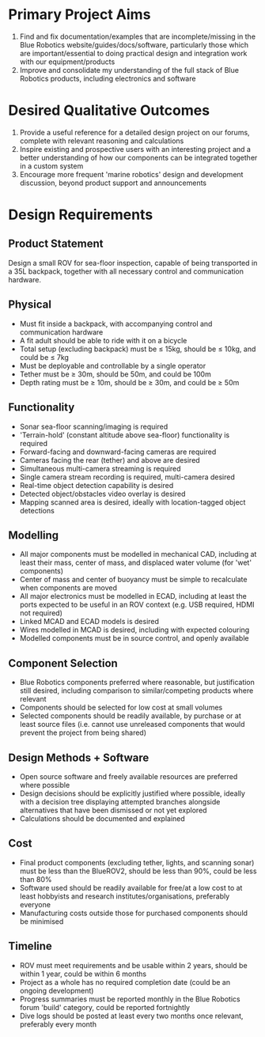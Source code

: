 # Primary Project Aims

1. Find and fix documentation/examples that are incomplete/missing in the Blue Robotics 
website/guides/docs/software, particularly those which are important/essential to 
doing practical design and integration work with our equipment/products
2. Improve and consolidate my understanding of the full stack of Blue Robotics products,
including electronics and software

# Desired Qualitative Outcomes

1. Provide a useful reference for a detailed design project on our forums, complete 
with relevant reasoning and calculations
2. Inspire existing and prospective users with an interesting project and a better
understanding of how our components can be integrated together in a custom system
3. Encourage more frequent 'marine robotics' design and development discussion,
beyond product support and announcements

# Design Requirements

## Product Statement

Design a small ROV for sea-floor inspection, capable of being transported in a 35L
backpack, together with all necessary control and communication hardware.

## Physical

- Must fit inside a backpack, with accompanying control and communication hardware
- A fit adult should be able to ride with it on a bicycle
- Total setup (excluding backpack) must be ≤ 15kg, should be ≤ 10kg, and could be ≤ 7kg
- Must be deployable and controllable by a single operator
- Tether must be ≥ 30m, should be 50m, and could be 100m
- Depth rating must be ≥ 10m, should be ≥ 30m, and could be ≥ 50m

## Functionality

- Sonar sea-floor scanning/imaging is required
- 'Terrain-hold' (constant altitude above sea-floor) functionality is required
- Forward-facing and downward-facing cameras are required
- Cameras facing the rear (tether) and above are desired
- Simultaneous multi-camera streaming is required
- Single camera stream recording is required, multi-camera desired
- Real-time object detection capability is desired
- Detected object/obstacles video overlay is desired
- Mapping scanned area is desired, ideally with location-tagged object detections

## Modelling

- All major components must be modelled in mechanical CAD, including at least their
mass, center of mass, and displaced water volume (for 'wet' components)
- Center of mass and center of buoyancy must be simple to recalculate when components
are moved
- All major electronics must be modelled in ECAD, including at least the ports expected
to be useful in an ROV context (e.g. USB required, HDMI not required)
- Linked MCAD and ECAD models is desired
- Wires modelled in MCAD is desired, including with expected colouring
- Modelled components must be in source control, and openly available

## Component Selection

- Blue Robotics components preferred where reasonable, but justification still desired,
including comparison to similar/competing products where relevant
- Components should be selected for low cost at small volumes
- Selected components should be readily available, by purchase or at least source files
(i.e. cannot use unreleased components that would prevent the project from being shared)

## Design Methods + Software

- Open source software and freely available resources are preferred where possible
- Design decisions should be explicitly justified where possible, ideally with a
decision tree displaying attempted branches alongside alternatives that have been
dismissed or not yet explored
- Calculations should be documented and explained

## Cost

- Final product components (excluding tether, lights, and scanning sonar) must be less
than the BlueROV2, should be less than 90%, could be less than 80%
- Software used should be readily available for free/at a low cost to at least hobbyists
and research institutes/organisations, preferably everyone
- Manufacturing costs outside those for purchased components should be minimised

## Timeline

- ROV must meet requirements and be usable within 2 years, should be within 1 year,
could be within 6 months
- Project as a whole has no required completion date (could be an ongoing development)
- Progress summaries must be reported monthly in the Blue Robotics forum 'build'
category, could be reported fortnightly
- Dive logs should be posted at least every two months once relevant, preferably every
month

